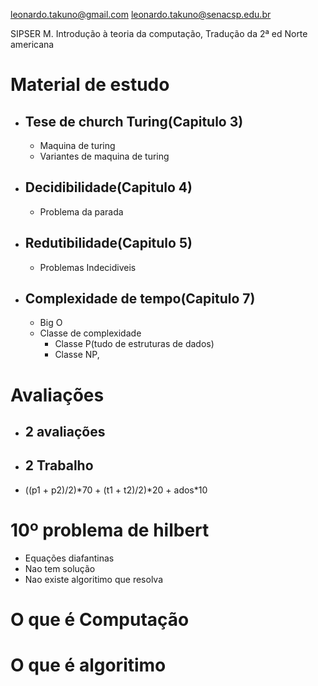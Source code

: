 leonardo.takuno@gmail.com
leonardo.takuno@senacsp.edu.br

SIPSER M. Introdução à teoria da computação, Tradução da 2ª ed Norte americana
# Material de estudo
- ## Tese de church Turing(Capitulo 3)
	- Maquina de turing
	- Variantes de maquina de turing
- ## Decidibilidade(Capitulo 4)
	- Problema da parada
- ## Redutibilidade(Capitulo 5)
	- Problemas Indecidiveis
- ## Complexidade de tempo(Capitulo 7)
	- Big O
	- Classe de complexidade
		- Classe P(tudo de estruturas de dados)
		- Classe NP, 
# Avaliações 
- ## 2 avaliações
- ## 2 Trabalho
- ((p1 + p2)/2)\*70 + (t1 + t2)/2)\*20 + ados\*10

# 10º problema de hilbert
- Equações diafantinas
- Nao tem solução
- Nao existe algoritimo que resolva

# O que é Computação

# O que é algoritimo
